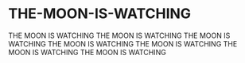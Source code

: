 # THE-MOON-IS-WATCHING
THE MOON IS WATCHING
THE MOON IS WATCHING
THE MOON IS WATCHING
THE MOON IS WATCHING
THE MOON IS WATCHING
THE MOON IS WATCHING
THE MOON IS WATCHING
